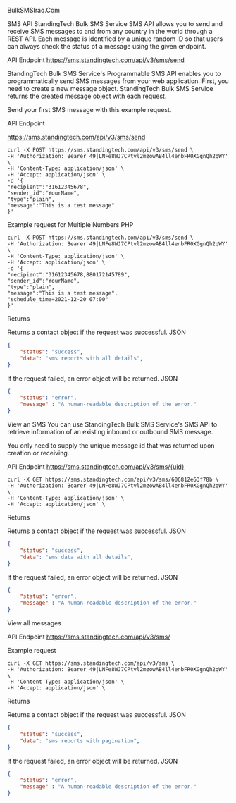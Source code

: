 BulkSMSIraq.Com

SMS API
StandingTech Bulk SMS Service SMS API allows you to send and receive SMS messages to and from any country in the world through a REST API. Each message is identified by a unique random ID so that users can always check the status of a message using the given endpoint.

API Endpoint
https://sms.standingtech.com/api/v3/sms/send

StandingTech Bulk SMS Service's Programmable SMS API enables you to programmatically send SMS messages from your web application. First, you need to create a new message object. StandingTech Bulk SMS Service returns the created message object with each request.

Send your first SMS message with this example request.

API Endpoint

https://sms.standingtech.com/api/v3/sms/send


```curl
curl -X POST https://sms.standingtech.com/api/v3/sms/send \
-H 'Authorization: Bearer 49|LNFe8WJ7CPtvl2mzowAB4ll4enbFR0XGgnQh2qWY' \
-H 'Content-Type: application/json' \
-H 'Accept: application/json' \
-d '{
"recipient":"31612345678",
"sender_id":"YourName",
"type":"plain",
"message":"This is a test message"
}'
```

Example request for Multiple Numbers
PHP

```curl
curl -X POST https://sms.standingtech.com/api/v3/sms/send \
-H 'Authorization: Bearer 49|LNFe8WJ7CPtvl2mzowAB4ll4enbFR0XGgnQh2qWY' \
-H 'Content-Type: application/json' \
-H 'Accept: application/json' \
-d '{
"recipient":"31612345678,880172145789",
"sender_id":"YourName",
"type":"plain",
"message":"This is a test message",
"schedule_time=2021-12-20 07:00"
}'
```
Returns

Returns a contact object if the request was successful.
JSON

```json
{
    "status": "success",
    "data": "sms reports with all details",
}
```
If the request failed, an error object will be returned.
JSON

```json
{
    "status": "error",
    "message" : "A human-readable description of the error."
}
```
View an SMS
You can use StandingTech Bulk SMS Service's SMS API to retrieve information of an existing inbound or outbound SMS message.

You only need to supply the unique message id that was returned upon creation or receiving.

API Endpoint
https://sms.standingtech.com/api/v3/sms/{uid}


```curl
curl -X GET https://sms.standingtech.com/api/v3/sms/606812e63f78b \
-H 'Authorization: Bearer 49|LNFe8WJ7CPtvl2mzowAB4ll4enbFR0XGgnQh2qWY' \
-H 'Content-Type: application/json' \
-H 'Accept: application/json' \
```
Returns

Returns a contact object if the request was successful.
JSON

```json
{
    "status": "success",
    "data": "sms data with all details",
}
```
If the request failed, an error object will be returned.
JSON

```json
{
    "status": "error",
    "message" : "A human-readable description of the error."
}
```
View all messages

API Endpoint
https://sms.standingtech.com/api/v3/sms/

Example request

```curl
curl -X GET https://sms.standingtech.com/api/v3/sms \
-H 'Authorization: Bearer 49|LNFe8WJ7CPtvl2mzowAB4ll4enbFR0XGgnQh2qWY' \
-H 'Content-Type: application/json' \
-H 'Accept: application/json' \
```
Returns

Returns a contact object if the request was successful.
JSON

```json
{
    "status": "success",
    "data": "sms reports with pagination",
}
```
If the request failed, an error object will be returned.
JSON

```json
{
    "status": "error",
    "message" : "A human-readable description of the error."
}
```
